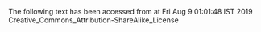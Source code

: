 The following text has been accessed from at Fri Aug 9 01:01:48 IST 2019
Creative_Commons_Attribution-ShareAlike_License
